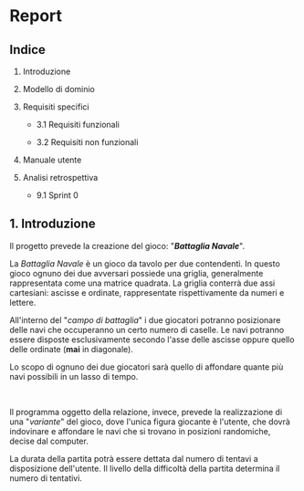 # Report

## Indice

1. Introduzione

2. Modello di dominio

3. Requisiti specifici
   
   - 3.1 Requisiti funzionali
   
   - 3.2 Requisiti non funzionali

7. Manuale utente

9. Analisi retrospettiva

   - 9.1 Sprint 0
			
			
			
## 1. Introduzione

Il progetto prevede la creazione del gioco: "***Battaglia Navale***". 

La *Battaglia Navale* è un gioco da tavolo per due contendenti. In questo gioco ognuno dei due avversari possiede una griglia, generalmente rappresentata come una matrice quadrata. La griglia conterrà due assi cartesiani: ascisse e ordinate, rappresentate rispettivamente da numeri e lettere. 

All'interno del "*campo di battaglia*" i due giocatori potranno posizionare delle navi che occuperanno un certo numero di caselle. Le navi potranno essere disposte esclusivamente secondo l'asse delle ascisse oppure quello delle ordinate (**mai** in diagonale).

Lo scopo di ognuno dei due giocatori sarà quello di affondare quante più navi possibili in un lasso di tempo. 

    

Il programma oggetto della relazione, invece, prevede la realizzazione di una "*variante*" del gioco, dove l'unica figura giocante è l'utente, che dovrà indovinare e affondare le navi che si trovano in posizioni randomiche, decise dal computer.

La durata della partita potrà essere dettata dal numero di tentavi a disposizione dell'utente. Il livello della difficoltà della partita determina il numero di tentativi.  

    